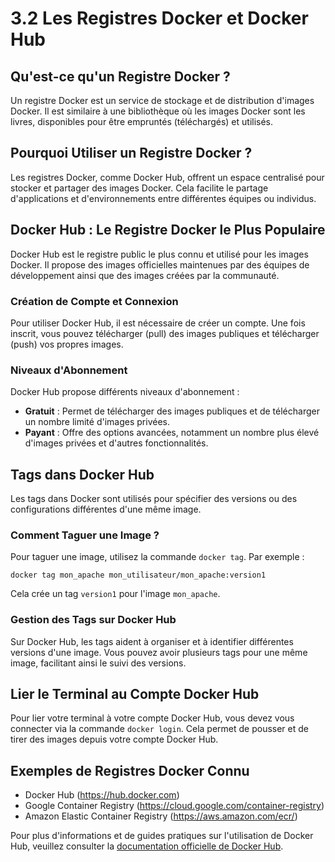 # 3.2 Les Registres Docker et Docker Hub

## Qu'est-ce qu'un Registre Docker ?
Un registre Docker est un service de stockage et de distribution d'images Docker. Il est similaire à une bibliothèque où les images Docker sont les livres, disponibles pour être empruntés (téléchargés) et utilisés.

## Pourquoi Utiliser un Registre Docker ?
Les registres Docker, comme Docker Hub, offrent un espace centralisé pour stocker et partager des images Docker. Cela facilite le partage d'applications et d'environnements entre différentes équipes ou individus.

## Docker Hub : Le Registre Docker le Plus Populaire
Docker Hub est le registre public le plus connu et utilisé pour les images Docker. Il propose des images officielles maintenues par des équipes de développement ainsi que des images créées par la communauté.

### Création de Compte et Connexion
Pour utiliser Docker Hub, il est nécessaire de créer un compte. Une fois inscrit, vous pouvez télécharger (pull) des images publiques et télécharger (push) vos propres images.

### Niveaux d'Abonnement
Docker Hub propose différents niveaux d'abonnement :
- **Gratuit** : Permet de télécharger des images publiques et de télécharger un nombre limité d'images privées.
- **Payant** : Offre des options avancées, notamment un nombre plus élevé d'images privées et d'autres fonctionnalités.

## Tags dans Docker Hub
Les tags dans Docker sont utilisés pour spécifier des versions ou des configurations différentes d'une même image.

### Comment Taguer une Image ?
Pour taguer une image, utilisez la commande `docker tag`. Par exemple :
```
docker tag mon_apache mon_utilisateur/mon_apache:version1
```
Cela crée un tag `version1` pour l'image `mon_apache`.

### Gestion des Tags sur Docker Hub
Sur Docker Hub, les tags aident à organiser et à identifier différentes versions d'une image. Vous pouvez avoir plusieurs tags pour une même image, facilitant ainsi le suivi des versions.

## Lier le Terminal au Compte Docker Hub
Pour lier votre terminal à votre compte Docker Hub, vous devez vous connecter via la commande `docker login`. Cela permet de pousser et de tirer des images depuis votre compte Docker Hub.

## Exemples de Registres Docker Connu
- Docker Hub (https://hub.docker.com)
- Google Container Registry (https://cloud.google.com/container-registry)
- Amazon Elastic Container Registry (https://aws.amazon.com/ecr/)

Pour plus d'informations et de guides pratiques sur l'utilisation de Docker Hub, veuillez consulter la [documentation officielle de Docker Hub](https://docs.docker.com/docker-hub/).
